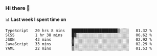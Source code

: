 ### Hi there 👋

<!--
**DBvc/DBvc** is a ✨ _special_ ✨ repository because its `README.md` (this file) appears on your GitHub profile.

Here are some ideas to get you started:

- 🔭 I’m currently working on ...
- 🌱 I’m currently learning ...
- 👯 I’m looking to collaborate on ...
- 🤔 I’m looking for help with ...
- 💬 Ask me about ...
- 📫 How to reach me: ...
- 😄 Pronouns: ...
- ⚡ Fun fact: ...
-->

📊 **Last week I spent time on**
<!--START_SECTION:waka-->
```text
TypeScript   20 hrs 8 mins   ████████████████████▒░░░░   81.32 % 
SCSS         1 hr 38 mins    █▓░░░░░░░░░░░░░░░░░░░░░░░   06.62 % 
JSON         43 mins         ▓░░░░░░░░░░░░░░░░░░░░░░░░   02.92 % 
JavaScript   33 mins         ▓░░░░░░░░░░░░░░░░░░░░░░░░   02.29 % 
YAML         22 mins         ▒░░░░░░░░░░░░░░░░░░░░░░░░   01.53 % 
```
<!--END_SECTION:waka-->

